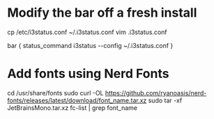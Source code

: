 # Modify the bar off a fresh install
cp /etc/i3status.conf ~/.i3status.conf
vim .i3status.conf

bar {
    status_command i3status --config ~/.i3status.conf
}

# Add fonts using Nerd Fonts
cd /usr/share/fonts
sudo curl -OL https://github.com/ryanoasis/nerd-fonts/releases/latest/download/font_name.tar.xz
sudo tar -xf JetBrainsMono.tar.xz
fc-list | grep font_name
